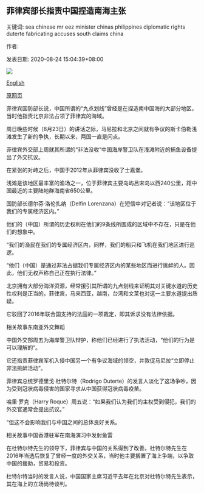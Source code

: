 ## 菲律宾部长指责中国捏造南海主张

关键词: sea chinese mr eez minister chinas philippines diplomatic rights duterte fabricating accuses south claims china

作者: 

发表日期: 2020-08-24 15:04:39+08:00

![](https://www.straitstimes.com/sites/default/files/styles/x_large/public/articles/2020/08/24/yq-scarboro-24082024.jpg?itok=gvA92yam)

[English](Philippine%20minister%20accuses%20China%20of%20fabricating%20South%20China%20Sea%20claims.md)

[原网页](https://www.straitstimes.com/asia/se-asia/philippine-minister-accuses-china-of-fabricating-south-china-sea-claims)

菲律宾国防部长说，中国所谓的“九点划线”曾经是在捏造南中国海的大部分地区，当时他指责北京非法占领了菲律宾的海域。

周日晚些时候（8月23日）的讲话之际，马尼拉和北京之间就有争议的斯卡伯勒浅滩发生了新的争执，长期以来，两国一直是闪点。

菲律宾外交部上周就其所谓的“非法没收”中国海岸警卫队在浅滩附近的捕鱼设备提出了外交抗议。

在紧张的对峙之后，中国于2012年从菲律宾没收了士嘉堡。

浅滩是该地区最丰富的渔场之一，位于菲律宾主要岛屿吕宋岛以西240公里，距中国最近的主要陆地群海南省650公里。

国防部长德尔芬·洛伦扎纳（Delfin Lorenzana）在短信中对记者说：“该地区位于我们的专属经济区内。”

他们的（中国）所谓的历史权利在他们的9条线所围成的区域中不存在，只是在他们的想象中。

“我们的渔民在我们的专属经济区内，同样，我们的船只和飞机在我们地区进行巡逻。

“他们（中国）是通过非法占据我们专属经济区内的某些地区而进行挑衅的人。因此，他们无权声称自己正在执行法律。”

北京拥有大部分海洋资源，经常援引其所谓的九点划线来证明其对关键水道的历史性权利是正当的，菲律宾，马来西亚，越南，台湾和文莱也对这一主要水道提出质疑。

它驳回了2016年联合国支持的法庭的一项裁定，即其诉求没有法律依据。

相关故事东南亚外交舞蹈

中国外交部周五为海岸警卫队辩护，称他们已经进行了执法活动，“他们的行为是可以理解的”。

它还指责菲律宾军机入侵中国另一个有争议海域的领空，并敦促马尼拉“立即停止非法挑衅活动”。

菲律宾总统罗德里戈·杜特尔特（Rodrigo Duterte）的发言人淡化了这场争吵，因为受到冠状病毒侵害的国家寻求从中国获得冠状病毒疫苗。

哈里·罗克（Harry Roque）周五说：“如果我们认为我们的主权受到侵犯，我们的外交官通常会提出抗议。”

“但这不会影响我们与中国之间的总体良好关系。

相关故事中国香港驻军在南海演习中发射鱼雷

在杜特尔特先生的领导下，菲律宾与中国的关系得到了改善。杜特尔特先生在2016年当选后恢复了曾经一度的外交关系，当时他主要搁置了海上争端，以争取中国的援助，贸易和投资。

杜特尔特当时的发言人说，中国国家主席习近平去年在北京对杜特尔特先生表示，其在海上的立场尚待谈判。